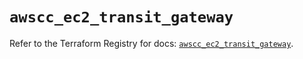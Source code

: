 # `awscc_ec2_transit_gateway`

Refer to the Terraform Registry for docs: [`awscc_ec2_transit_gateway`](https://registry.terraform.io/providers/hashicorp/awscc/0.70.0/docs/resources/ec2_transit_gateway).
